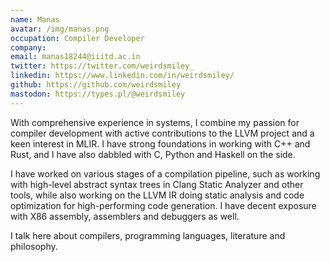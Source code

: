 ```yaml
---
name: Manas
avatar: /img/manas.png
occupation: Compiler Developer
company: 
email: manas18244@iiitd.ac.in
twitter: https://twitter.com/weirdsmiley_
linkedin: https://www.linkedin.com/in/weirdsmiley/
github: https://github.com/weirdsmiley
mastodon: https://types.pl/@weirdsmiley
---
```


With comprehensive experience in systems, I combine my passion for compiler
development with active contributions to the LLVM project and a keen interest in
MLIR. I have strong foundations in working with C++ and Rust, and I have also
dabbled with C, Python and Haskell on the side.

I have worked on various stages of a compilation pipeline, such as working with
high-level abstract syntax trees in Clang Static Analyzer and other tools, while
also working on the LLVM IR doing static analysis and code optimization for
high-performing code generation. I have decent exposure with X86 assembly,
assemblers and debuggers as well.

I talk here about compilers, programming languages, literature and philosophy.

